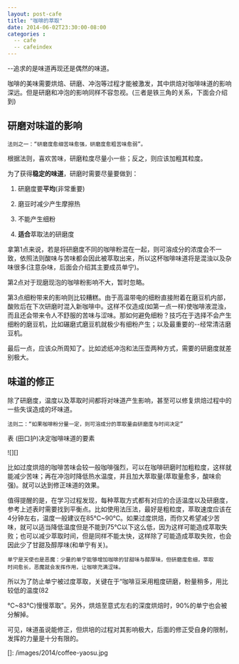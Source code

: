 ```yaml
---
layout: post-cafe
title: "咖啡的萃取"
date: 2014-06-02T23:30:00-08:00
categories :
  -- cafe
  -- cafeindex 
---
```

--追求的是味道再现还是偶然的味道。

咖啡的美味需要烘焙、研磨、冲泡等过程才能被激发，其中烘焙对咖啡味道的影响深远。但是研磨和冲泡的影响同样不容忽视。(三者是铁三角的关系，下面会介绍到)

## 研磨对味道的影响

    法则之一：“研磨度愈细苦味愈强，研磨度愈粗苦味愈弱”。

根据法则，喜欢苦味，研磨粒度尽量小一些；反之，则应该加粗其粒度。

为了获得**稳定的味道**，研磨时需要尽量要做到：

1.  研磨度要**平均**(非常重要)

2.  磨豆时减少产生摩擦热

3.  不能产生细粉

4.  **适合**萃取法的研磨度

拿第1点来说，若是将研磨度不同的咖啡粉混在一起，则可溶成分的浓度会不一致，依照法则酸味与苦味都会因此被萃取出来，所以这杯咖啡味道将是混浊以及杂味很多(注意杂味，后面会介绍其主要成员单宁)。

第2点对于现磨现泡的咖啡粉影响不大，暂时忽略。

第3点细粉带来的影响则比较糟糕。由于高温带电的细粉直接附着在磨豆机内部，酸败后在下次研磨时混入新咖啡中。这样不仅造成(如第一点一样)使咖啡液混浊，而且还会带来令人不舒服的苦味与涩味。那如何避免细粉？技巧在于选择不会产生细粉的磨豆机，比如碾磨式磨豆机就极少有细粉产生；以及最重要的--经常清洁磨豆机。

最后一点，应该众所周知了。比如滤纸冲泡和法压壶两种方式，需要的研磨度就差别极大。

## 味道的修正

除了研磨度，温度以及萃取时间都将对味道产生影响，甚至可以修复烘焙过程中的一些失误造成的坏味道。

    法则二：“如果咖啡粉分量一定，则可溶成分的萃取量由研磨度与时间决定”

表 (田口护)决定咖啡味道的要素

![][]

比如过度烘焙的咖啡苦味会较一般咖啡强烈，可以在咖啡研磨时加粗粒度，这样就能减少苦味；再在冲泡时降低热水温度，并且加大萃取量(萃取量愈多，酸味俞强)。就可以达到修正味道的效果。

值得提醒的是，在学习过程发现，每种萃取方式都有对应的合适温度以及研磨度，参考上述表时需要找到平衡点。比如使用法压法，最好是粗粒度，萃取速度应该在4分钟左右，温度一般建议在85℃\~90℃。如果过度烘焙，而你又希望减少苦味，就可以适当降低温度但是不能到75℃以下这么低，因为这样可能造成萃取失败；也可以减少萃取时间，但是同样不能太快，这样除了可能造成萃取失败，也会因此少了甘甜及醇厚味(和单宁有关)。

    单宁是天使也是恶魔：少量的单宁能够增加咖啡的甘甜味与醇厚味，但研磨度愈细，萃取
    时间愈长，恶魔就会发挥作用，让咖啡充满涩味。

所以为了防止单宁被过度萃取，关键在于“咖啡豆采用粗度研磨，粉量稍多，用比较低的温度(82

℃\~83℃)慢慢萃取”。另外，烘焙至意式左右的深度烘焙时，90%的单宁也会被分解掉。

可见，味道虽说能修正，但烘培的过程对其影响极大，后面的修正受自身的限制，发挥的力量是十分有限的。

  []: /images/2014/coffee-yaosu.jpg
